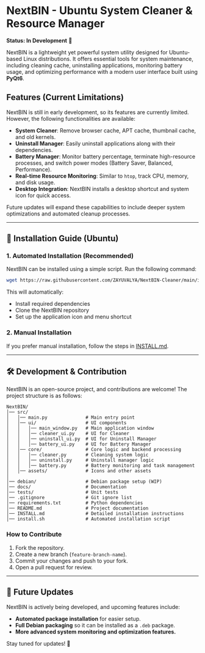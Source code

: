 # NextBIN - Ubuntu System Cleaner & Resource Manager

**Status: In Development** 🚀

NextBIN is a lightweight yet powerful system utility designed for Ubuntu-based Linux distributions. It offers essential tools for system maintenance, including cleaning cache, uninstalling applications, monitoring battery usage, and optimizing performance with a modern user interface built using **PyQt6**.

## Features (Current Limitations)
NextBIN is still in early development, so its features are currently limited. However, the following functionalities are available:

- **System Cleaner**: Remove browser cache, APT cache, thumbnail cache, and old kernels.
- **Uninstall Manager**: Easily uninstall applications along with their dependencies.
- **Battery Manager**: Monitor battery percentage, terminate high-resource processes, and switch power modes (Battery Saver, Balanced, Performance).
- **Real-time Resource Monitoring**: Similar to `htop`, track CPU, memory, and disk usage.
- **Desktop Integration**: NextBIN installs a desktop shortcut and system icon for quick access.

Future updates will expand these capabilities to include deeper system optimizations and automated cleanup processes.

---

## 🔧 Installation Guide (Ubuntu)

### **1. Automated Installation (Recommended)**
NextBIN can be installed using a simple script. Run the following command:
```bash
wget https://raw.githubusercontent.com/ZAYUVALYA/NextBIN-Cleaner/main/install.sh -O install.sh && chmod +x install.sh && ./install.sh
```
This will automatically:
- Install required dependencies
- Clone the NextBIN repository
- Set up the application icon and menu shortcut

### **2. Manual Installation**
If you prefer manual installation, follow the steps in [INSTALL.md](INSTALL.md).

---

## 🛠 Development & Contribution
NextBIN is an open-source project, and contributions are welcome! The project structure is as follows:
```
NextBIN/
│── src/
│   │── main.py              # Main entry point
│   │── ui/                  # UI components
│   │   │── main_window.py   # Main application window
│   │   │── cleaner_ui.py    # UI for Cleaner
│   │   │── uninstall_ui.py  # UI for Uninstall Manager
│   │   │── battery_ui.py    # UI for Battery Manager
│   │── core/                # Core logic and backend processing
│   │   │── cleaner.py       # Cleaning system logic
│   │   │── uninstall.py     # Uninstall manager logic
│   │   │── battery.py       # Battery monitoring and task management
│   │── assets/              # Icons and other assets
│
│── debian/                  # Debian package setup (WIP)
│── docs/                    # Documentation
│── tests/                   # Unit tests
│── .gitignore               # Git ignore list
│── requirements.txt         # Python dependencies
│── README.md                # Project documentation
│── INSTALL.md               # Detailed installation instructions
│── install.sh               # Automated installation script
```

### **How to Contribute**
1. Fork the repository.
2. Create a new branch (`feature-branch-name`).
3. Commit your changes and push to your fork.
4. Open a pull request for review.

---

## 🔄 Future Updates
NextBIN is actively being developed, and upcoming features include:
- **Automated package installation** for easier setup.
- **Full Debian packaging** so it can be installed as a `.deb` package.
- **More advanced system monitoring and optimization features.**

Stay tuned for updates! 🚀
